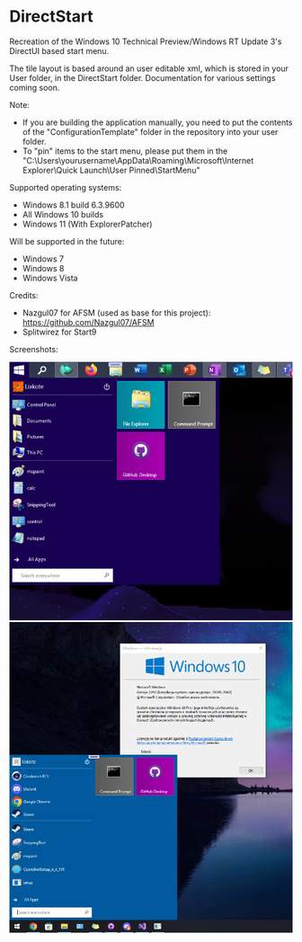 # DirectStart
Recreation of the Windows 10 Technical Preview/Windows RT Update 3's DirectUI based start menu.

The tile layout is based around an user editable xml, which is stored in your User folder, in the DirectStart folder.
Documentation for various settings coming soon.

Note: 
- If you are building the application manually, you need to put the contents of the "ConfigurationTemplate" folder in the repository into your user folder.
- To "pin" items to the start menu, please put them in the "C:\Users\yourusername\AppData\Roaming\Microsoft\Internet Explorer\Quick Launch\User Pinned\StartMenu"

Supported operating systems:
- Windows 8.1 build 6.3.9600
- All Windows 10 builds
- Windows 11 (With ExplorerPatcher)

Will be supported in the future:
- Windows 7
- Windows 8
- Windows Vista

Credits:
- Nazgul07 for AFSM (used as base for this project):
https://github.com/Nazgul07/AFSM
- Splitwirez for Start9

Screenshots: 

![B8taMenu 81 Screenshot](https://github.com/Lixkote/B8taMenu/blob/main/screenshot81.png)
![B8taMenu 10 Screenshot](https://github.com/Lixkote/B8taMenu/blob/main/screenshot10.png)
